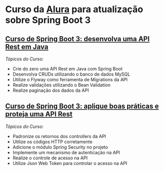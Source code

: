 # Curso da [Alura](https://alura.com.br) para atualização sobre Spring Boot 3

## [Curso de Spring Boot 3: desenvolva uma API Rest em Java](https://cursos.alura.com.br/course/spring-boot-3-desenvolva-api-rest-java)

*Tópicos do Curso:*
 - Crie do zero uma API Rest em Java com Spring Boot
 - Desenvolva CRUDs utilizando o banco de dados MySQL
 - Utilize o Flyway como ferramenta de Migrations da API
 - Realize validações utilizando o Bean Validation
 - Realize paginação dos dados da API

## [Curso de Spring Boot 3: aplique boas práticas e proteja uma API Rest](https://cursos.alura.com.br/course/spring-boot-aplique-boas-praticas-proteja-api-rest)
 
*Tópicos do Curso:*
 - Padronize os retornos dos controllers da API
 - Utilize os códigos HTTP corretamente
 - Adicione o módulo Spring Security no projeto
 - Implemente um mecanismo de autenticação na API
 - Realize o controle de acesso na API
 - Utilize Json Web Token para controlar o acesso na API